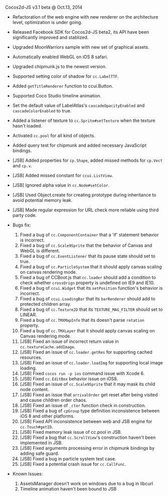 Cocos2d-JS v3.1 beta @ Oct.13, 2014

* Refactoration of the web engine with new renderer on the architecture level, optimization is under going.
* Released Facebook SDK for Cocos2d-JS beta2, its API have been significantly improved and stablized.
* Upgraded MoonWarriors sample with new set of graphical assets.
* Automatically enabled WebGL on iOS 8 safari.
* Upgraded chipmunk.js to the newest version.
* Supported setting color of shadow for `cc.LabelTTF`.
* Added `getTitleRenderer` function to ccui.Button.
* Supported Coco Studio timeline animation.
* Set the default value of LabelAtlas's `cascadeOpacityEnabled` and `cascadeColorEnabled` to true.
* Added a listener of texture to `cc.Sprite#setTexture` when the texture hasn't loaded.
* Activated `cc.pool` for all kind of objects.
* Added query test for chipmunk and added necessary JavaScript bindings.
* [JSB] Added properties for `cp.Shape`, added missed methods for `cp.Vect` and `cp.v`.
* [JSB] Added missed constant for `ccui.ListView`.
* [JSB] Ignored alpha value in `cc.Node#setColor`.
* [JSB] Used Object.create for creating prototype during inheritance to avoid potential memory leak.
* [JSB] Made regular expression for URL check more reliable using third party code.

* Bugs fix:
    1. Fixed a bug of `cc.ComponentContainer` that a 'if' statement behavior is incorrect.
    2. Fixed a bug of `cc.Scale9Sprite` that the behavior of Canvas and WebGL is different.
    3. Fixed a bug of `cc.EventListener` that its pause state should set to true.
    4. Fixed a bug of `cc.ParticleSystem` that it should apply canvas scaling on canvas rendering mode.
    5. Fixed a bug of CCBoot.js that `cc.loader` should add a condition to check whether `crossOrign` property is undefined on IE9 and IE10.
    6. Fixed a bug of `ccui.Widget` that its `setPosition` function's behavior is incorrect.
    7. Fixed a bug of `ccui.LoadingBar` that its `barRenderer` should add to protected children array.
    8. Fixed a bug of `cc.Texture2D` that its `TEXTURE_MAG_FILTER` should set to LINEAR. 
    9. Fixed a bug of `cc.TMXMapInfo` that its doesn't parse `rotation` property.
    10. Fixed a bug of `cc.TMXLayer` that it should apply canvas scaling on Canvas rendering mode.
    11. [JSB] Fixed an issue of incorrect return value in `cc.textureCache.addImage`.
    12. [JSB] Fixed an issue of `cc.loader.getRes` for supporting cached resources.
    13. [JSB] Fixed an issue of `cc.loader.loadImg` for supporting local image loading.
    14. [JSB] Fixed `cocos run -p ios` command issue with Xcode 6.
    15. [JSB] Fixed `cc.EditBox` behavior issue on iOS8.
    16. [JSB] Fixed an issue of `cc.Scale9Sprite` that it may mask its child node content.
    17. [JSB] Fixed an issue that `arrivalOrder` get reset after being visited and cause children order chaos.
    18. [JSB] Fixed an issue of `_ctor` function check in construction.
    19. [JSB] Fixed a bug of `cpGroup` type definition inconsistence between iOS 8 and other platforms.
    20. [JSB] Fixed API inconsistence between web and JSB engine for `cc.Touch#getID`.
    21. [JSB] Fixed memory leak issue of cc.pool in JSB.
    22. [JSB] Fixed a bug that `cc.ScrollView`'s construction haven't been implemented in JSB.
    23. [JSB] Fixed arguments processing error in chipmunk bindings by adding safe guard.
    24. [JSB] Fixed a bug in particle system test case.
    25. [JSB] Fixed a potential crash issue for `cc.CallFunc`.
    
* Known Issues:
    1. AssetsManager doesn't work on windows due to a bug in libcurl
    2. Timeline animation haven't been bound to JSB